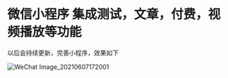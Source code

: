 # 微信小程序  集成测试，文章，付费，视频播放等功能

以后会持续更新，完善小程序，效果如下




![WeChat Image_20210607172001](https://user-images.githubusercontent.com/50350039/120983407-a1f28b80-c7b4-11eb-956c-8a1c064cc5f9.png)

